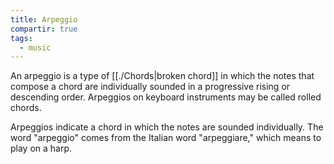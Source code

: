 ```yaml
---
title: Arpeggio
compartir: true
tags:
  - music
---
```


An arpeggio is a type of [[./Chords|broken chord]] in which the notes that compose a chord are individually sounded in a progressive rising or descending order. Arpeggios on keyboard instruments may be called rolled chords.

Arpeggios indicate a chord in which the notes are sounded individually. The word "arpeggio" comes from the Italian word "arpeggiare," which means to play on a harp.
